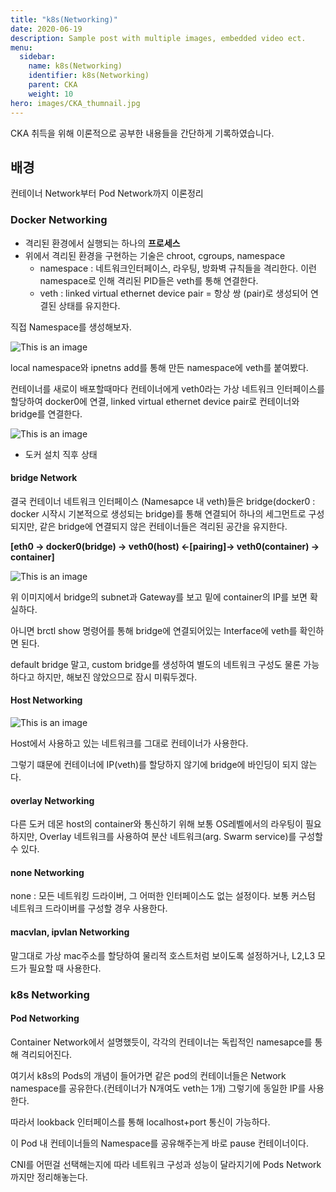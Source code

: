 ```yaml
---
title: "k8s(Networking)"
date: 2020-06-19
description: Sample post with multiple images, embedded video ect.
menu:
  sidebar:
    name: k8s(Networking)
    identifier: k8s(Networking)
    parent: CKA
    weight: 10
hero: images/CKA_thumnail.jpg
---
```

CKA 취득을 위해 이론적으로 공부한 내용들을 간단하게 기록하였습니다.
<!--more-->

## 배경
컨테이너 Network부터 Pod Network까지 이론정리

### Docker Networking
- 격리된 환경에서 실행되는 하나의 **프로세스**
- 위에서 격리된 환경을 구현하는 기술은 chroot, cgroups, namespace
  - namespace : 네트워크인터페이스, 라우팅, 방화벽 규칙들을 격리한다. 이런 namespace로 인해 격리된 PID들은 veth를 통해 연결한다.
  - veth : linked virtual ethernet device pair = 항상 쌍 (pair)로 생성되어 연결된 상태를 유지한다.

직접 Namespace를 생성해보자.

![This is an image](images/ns_1.jpg)

local namespace와 ipnetns add를 통해 만든 namespace에 veth를 붙여봤다.

컨테이너를 새로이 배포할때마다 컨테이너에게 veth0라는 가상 네트워크 인터페이스를 할당하여 docker0에 연결,
linked virtual ethernet device pair로 컨테이너와 bridge를 연결한다.

![This is an image](images/docker_info.jpg)
- 도커 설치 직후 상태 
#### bridge Network

결국 컨테이너 네트워크 인터페이스 (Namesapce 내 veth)들은 bridge(docker0 : docker 시작시 기본적으로 생성되는 bridge)를 통해 연결되어 하나의 세그먼트로 구성되지만, 같은 bridge에 연결되지 않은 컨테이너들은 격리된 공간을 유지한다.

**[eth0 -> docker0(bridge) -> veth0(host) <-[pairing]-> veth0(container) -> container]**

![This is an image](images/docker_brg.jpg)

위 이미지에서 bridge의 subnet과 Gateway를 보고 밑에 container의 IP를 보면 확실하다.

아니면 brctl show 명령어를 통해 bridge에 연결되어있는 Interface에 veth를 확인하면 된다.

default bridge 말고, custom bridge를 생성하여 별도의 네트워크 구성도 물론 가능하다고 하지만, 해보진 않았으므로 잠시 미뤄두겠다.

#### Host Networking

![This is an image](images/docker_hst.jpg)

Host에서 사용하고 있는 네트워크를 그대로 컨테이너가 사용한다. 

그렇기 떄문에 컨테이너에 IP(veth)를 할당하지 않기에 bridge에 바인딩이 되지 않는다.

#### overlay Networking

다른 도커 데몬 host의 container와 통신하기 위해 보통 OS레벨에서의 라우팅이 필요하지만, Overlay 네트워크를 사용하여 분산 네트워크(arg. Swarm service)를 구성할 수 있다.

#### none Networking
none : 모든 네트워킹 드라이버, 그 어떠한 인터페이스도 없는 설정이다. 보통 커스텀 네트워크 드라이버를 구성할 경우 사용한다.

#### macvlan, ipvlan Networking
말그대로 가상 mac주소를 할당하여 물리적 호스트처럼 보이도록 설정하거나, L2,L3 모드가 필요할 때 사용한다.

### k8s Networking
#### Pod Networking 
Container Network에서 설명했듯이, 각각의 컨테이너는 독립적인 namesapce를 통해 격리되어진다.

여기서 k8s의 Pods의 개념이 들어가면 같은 pod의 컨테이너들은 Network namespace를 공유한다.(컨테이너가 N개여도 veth는 1개) 그렇기에 동일한 IP를 사용한다.

따라서 lookback 인터페이스를 통해 localhost+port 통신이 가능하다.

이 Pod 내 컨테이너들의 Namespace를 공유해주는게 바로 pause 컨테이너이다.

CNI를 어떤걸 선택해는지에 따라 네트워크 구성과 성능이 달라지기에 Pods Network까지만 정리해놓는다.